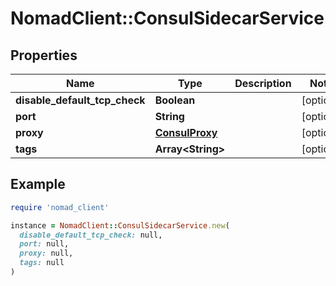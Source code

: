 # NomadClient::ConsulSidecarService

## Properties

| Name | Type | Description | Notes |
| ---- | ---- | ----------- | ----- |
| **disable_default_tcp_check** | **Boolean** |  | [optional] |
| **port** | **String** |  | [optional] |
| **proxy** | [**ConsulProxy**](ConsulProxy.md) |  | [optional] |
| **tags** | **Array&lt;String&gt;** |  | [optional] |

## Example

```ruby
require 'nomad_client'

instance = NomadClient::ConsulSidecarService.new(
  disable_default_tcp_check: null,
  port: null,
  proxy: null,
  tags: null
)
```

